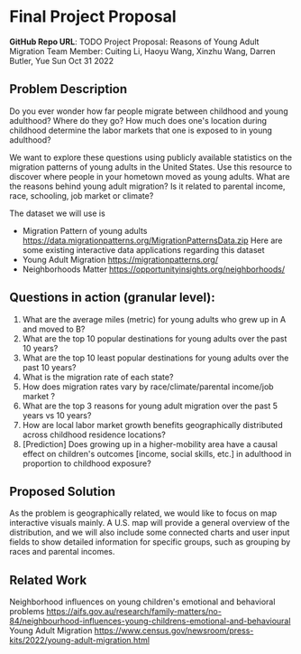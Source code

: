 # Final Project Proposal

**GitHub Repo URL**: TODO
Project Proposal: Reasons of Young Adult Migration
Team Member: Cuiting Li, Haoyu Wang, Xinzhu Wang, Darren Butler, Yue Sun
Oct 31 2022 

## Problem Description
Do you ever wonder how far people migrate between childhood and young adulthood? Where do they go? How much does one's location during childhood determine the labor markets that one is exposed to in young adulthood?

We want to explore these questions using publicly available statistics on the migration patterns of young adults in the United States. Use this resource to discover where people in your hometown moved as young adults. What are the reasons behind young adult migration? Is it related to parental income, race, schooling, job market or climate? 

The dataset we will use is
- Migration Pattern of young adults
https://data.migrationpatterns.org/MigrationPatternsData.zip
Here are some existing interactive data applications regarding this dataset
- Young Adult Migration https://migrationpatterns.org/
- Neighborhoods Matter https://opportunityinsights.org/neighborhoods/


## Questions in action (granular level): 
1. What are the average miles (metric) for young adults who grew up in A and moved to B? 
2. What are the top 10 popular destinations for young adults over the past 10 years?
3. What are the top 10 least popular destinations for young adults over the past 10 years?
4. What is the migration rate of each state?
5. How does migration rates vary by race/climate/parental income/job market ? 
6. What are the top 3 reasons for young adult migration over the past 5 years vs 10 years? 
7. How are local labor market growth benefits geographically distributed across childhood residence locations?
8. [Prediction] Does growing up in a higher-mobility area have a causal effect on children's outcomes [income, social skills, etc.] in adulthood in proportion to childhood exposure?

## Proposed Solution
As the problem is geographically related, we would like to focus on map interactive visuals mainly. A U.S. map will provide a general overview of the distribution, and we will also include some connected charts and user input fields to show detailed information for specific groups, such as grouping by races and parental incomes.

## Related Work 
Neighborhood influences on young children's emotional and behavioral problems https://aifs.gov.au/research/family-matters/no-84/neighbourhood-influences-young-childrens-emotional-and-behavioural
Young Adult Migration https://www.census.gov/newsroom/press-kits/2022/young-adult-migration.html
